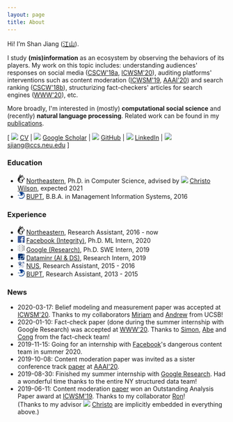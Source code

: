 ```yaml
---
layout: page
title: About
---
```


Hi! I’m Shan Jiang ([江](https://en.wikipedia.org/wiki/Jiang_(surname)#%E6%B1%9F)[山](https://en.wikipedia.org/wiki/Radical_46)).

I study **(mis)information** as an ecosystem by observing the behaviors of its players. My work on this topic includes: understanding audiences' responses on social media ([CSCW'18a](publications/cscw18a_paper.pdf), [ICWSM'20](publications/icwsm20_paper.pdf)), auditing platforms' interventions such as content moderation ([ICWSM'19](publications/icwsm19_paper.pdf), [AAAI'20](publications/aaai20_paper.pdf)) and search ranking ([CSCW'18b](publications/cscw18b_paper.pdf)), structurizing fact-checkers' articles for search engines ([WWW'20](publications/www20_paper.pdf)), etc.

More broadly, I'm interested in (mostly) **computational social science** and (recently) **natural language processing**. Related work can be found in my [publications](publications).

\[ <img src="../images/icons/cv.svg" width="16"> [CV](shanjiang-cv.pdf) \| <img src="../images/logos/google_scholar.svg" width="16"> [Google Scholar](https://scholar.google.com/citations?user=0LITOxAAAAAJ) \| <img src="../images/logos/github.svg" width="16"> [GitHub](https://github.com/printfoo) \| <img src="../images/logos/linkedin.svg" width="16"> [LinkedIn](https://www.linkedin.com/in/shan-jiang) \| <img src="../images/icons/email.svg" width="16"> [sjiang@ccs.neu.edu](mailto:sjiang@ccs.neu.edu) \]

### Education
* <img src="images/logos/northeastern.svg" width="16"> [Northeastern](https://www.northeastern.edu), Ph.D. in Computer Science, advised by <img src="../images/icons/like.svg" width="16"> [Christo Wilson](https://cbw.sh), expected 2021
* <img src="images/logos/bupt.png" width="16"> [BUPT](https://english.bupt.edu.cn), B.B.A. in Management Information Systems, 2016

### Experience
* <img src="images/logos/northeastern.svg" width="16"> [Northeastern](https://www.northeastern.edu), Research Assistant, 2016 - now
* <img src="images/logos/facebook.svg" width="16"> [Facebook (Integrity)](https://ai.facebook.com), Ph.D. ML Intern, 2020
* <img src="images/logos/google_ai.png" width="16"> [Google (Research)](https://ai.google), Ph.D. SWE Intern, 2019
* <img src="images/logos/dataminr.png" width="16"> [Dataminr (AI & DS)](https://www.dataminr.com), Research Intern, 2019  
* <img src="images/logos/nus.png" width="16"> [NUS](http://www.nus.edu.sg), Research Assistant, 2015 - 2016
* <img src="images/logos/bupt.png" width="16"> [BUPT](https://english.bupt.edu.cn), Research Assistant, 2013 - 2015

### News
* 2020-03-17: Belief modeling and measurement paper was accepted at [ICWSM'20](https://www.icwsm.org/2020). Thanks to my collaborators [Miriam](https://www.comm.ucsb.edu/people/miriam-metzger) and [Andrew](https://www.comm.ucsb.edu/people/andrew-flanagin) from UCSB!
* 2020-01-10: Fact-check paper (done during the summer internship with Google Research) was accepted at [WWW'20](https://www2020.thewebconf.org). Thanks to [Simon](https://ai.google/research/people/105996), [Abe](https://scholar.google.com/citations?user=8P1Y_90AAAAJ) and [Cong](https://sites.google.com/site/congyu) from the fact-check team!
* 2019-11-15: Going for an internship with [Facebook](https://research.fb.com)'s dangerous content team in summer 2020.
* 2019-10-08: Content moderation paper was invited as a sister conference track [paper](publications/aaai20_paper.pdf) at [AAAI'20](https://aaai.org/Conferences/AAAI-20).
* 2019-08-30: Finished my summer internship with [Google Research](https://ai.google). Had a wonderful time thanks to the entire NY structured data team!
* 2019-06-11: Content moderation [paper](publications/icwsm19_paper.pdf) won an Outstanding Analysis Paper award at [ICWSM'19](https://www.icwsm.org/2019). Thanks to my collaborator [Ron](http://ronalderobertson.com)!  
(Thanks to my advisor <img src="../images/icons/like.svg" width="16"> [Christo](https://cbw.sh) are implicitly embedded in everything above.)
